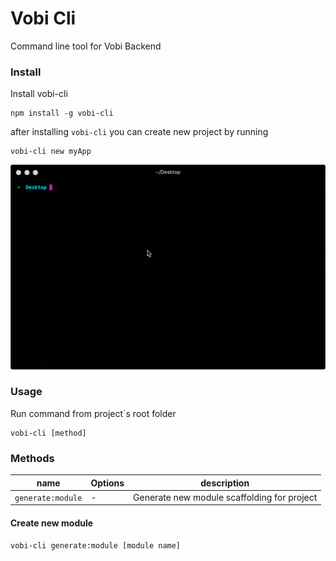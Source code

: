 # Vobi Cli
Command line tool for Vobi Backend

### Install
Install vobi-cli
```
npm install -g vobi-cli
```

after installing `vobi-cli` you can create new project by running

```
vobi-cli new myApp
```

<img src="./screenshots/demo_generator.gif" style="margin:auto"/>


### Usage

Run command from project`s root folder

```
vobi-cli [method]
```

### Methods

| name | Options | description |
|------|---------|-------------|
| `generate:module` | - | Generate new module scaffolding for project|

####  Create new module
```
vobi-cli generate:module [module name]
```
